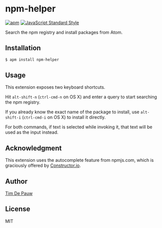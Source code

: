 # npm-helper

[![apm](https://img.shields.io/apm/v/npm-helper.svg)](https://atom.io/packages/npm-helper) [![JavaScript Standard Style](https://img.shields.io/badge/code%20style-standard-brightgreen.svg)](https://github.com/feross/standard)

Search the npm registry and install packages from Atom.

## Installation

```bash
$ apm install npm-helper
```

## Usage

This extension exposes two keyboard shortcuts.

Hit `alt-shift-n` (`ctrl-cmd-n` on OS X) and enter a query to start searching
the npm registry.

If you already know the exact name of the package to install, use `alt-shift-i`
(`ctrl-cmd-i` on OS X) to install it directly.

For both commands, if text is selected while invoking it, that text will be used
as the input instead.

## Acknowledgment

This extension uses the autocomplete feature from npmjs.com, which is
graciously offered by [Constructor.io](https://constructor.io/).

## Author

[Tim De Pauw](https://tmdpw.eu/)

## License

MIT
